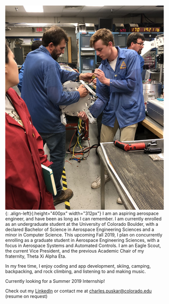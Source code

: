 ![frontimage](/images/rocket.jpeg){: .align-left}{:height="400px" width="312px"} I am an aspiring aerospace engineer, and have been as long as I can remember. I am currently enrolled as an undergraduate student at the University of Colorado Boulder, with a declared Bachelor of Science in Aerospace Engineering Sciences and a minor in Computer Science. This upcoming Fall 2019, I plan on concurrently enrolling as a graduate student in Aerospace Engineering Sciences, with a focus in Aerospace Systems and Automated Controls. I am an Eagle Scout, the current Vice President, and the previous Academic Chair of my fraternity, Theta Xi Alpha Eta.

In my free time, I enjoy coding and app development, skiing, camping, backpacking, and rock climbing, and listening to and making music.

Currently looking for a Summer 2019 Internship! 

Check out my [LinkedIn](https://www.linkedin.com/in/charles-puskar/) or contact me at charles.puskar@colorado.edu (resume on request)